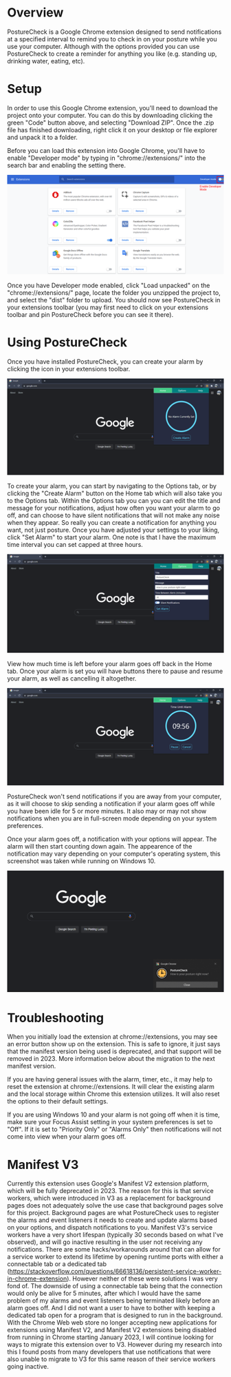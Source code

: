 # Overview

PostureCheck is a Google Chrome extension designed to send notifications at a specified interval to remind you to check in on your posture while you use your computer. Although with the options provided you can use PostureCheck to create a reminder for anything you like (e.g. standing up, drinking water, eating, etc).

# Setup

In order to use this Google Chrome extension, you'll need to download the project onto your computer. You can do this by downloading clicking the green "Code" button above, and selecting "Download ZIP". Once the .zip file has finished downloading, right click it on your desktop or file explorer and unpack it to a folder.

Before you can load this extension into Google Chrome, you'll have to enable "Developer mode" by typing in "chrome://extensions/" into the search bar and enabling the setting there.

![Enable Developer Mode](images/chrome_extension_devmode_diagram.png)

Once you have Developer mode enabled, click "Load unpacked" on the "chrome://extensions/" page, locate the folder you unzipped the project to, and select the "dist" folder to upload. You should now see PostureCheck in your extensions toolbar (you may first need to click on your extensions toolbar and pin PostureCheck before you can see it there).

# Using PostureCheck

Once you have installed PostureCheck, you can create your alarm by clicking the icon in your extensions toolbar.

![Home Page](images/homePage.png)

To create your alarm, you can start by navigating to the Options tab, or by clicking the "Create Alarm" button on the Home tab which will also take you to the Options tab. Within the Options tab
you can you can edit the title and message for your notifications, adjust how often you want your alarm to go off, and can choose to have silent notifications that will not make any noise when they appear. So really you can create a notification for anything you want, not just posture.
Once you have adjusted your settings to your liking, click "Set Alarm" to start your alarm. One note is that I have the maximum time interval you can set capped at three hours.

![Options Page](images/optionsPage.png)

View how much time is left before your alarm goes off back in the Home tab. Once your alarm is set you will have buttons there to pause and resume your alarm, as well as cancelling it altogether.

![Options Page](images/activeAlarm.png)

PostureCheck won't send notifications if you are away from your computer, as it will choose to skip sending a notification if your alarm goes off while you have been idle for 5 or more minutes. It also may or may not show notifications when you are in full-screen mode depending on your system preferences.

Once your alarm goes off, a notification with your options will appear. The alarm will then start counting down again. The appearence of the notification may vary depending on your computer's operating system, this screenshot was taken while running on Windows 10.

![Notification](images/notificationImg.png)

# Troubleshooting

When you initially load the extension at chrome://extensions, you may see an error button show up on the extension. This is safe to ignore, it just says that the manifest version being used is deprecated, and that support will be removed in 2023. More information below about the migration to the next manifest version.

If you are having general issues with the alarm, timer, etc., it may help to reset the extension at chrome://extensions. It will clear the existing alarm and the local storage within Chrome this extension utilizes. It will also reset the options to their default settings.

If you are using Windows 10 and your alarm is not going off when it is time, make sure your Focus Assist setting in your system preferences is set to "Off". If it is set to "Priority Only" or "Alarms Only" then notifications will not come into view when your alarm goes off.

# Manifest V3

Currently this extension uses Google's Manifest V2 extension platform, which will be fully deprecated in 2023. The reason for this is that service workers, which were introduced in V3 as a replacement for background pages does not adequately solve the use case that background pages solve for this project. Background pages are what PostureCheck uses to register the alarms and event listeners it needs to create and update alarms based on your options, and dispatch notifications to you. Manifest V3's service workers have a very short lifespan (typically 30 seconds based on what I've observed), and will go inactive resulting in the user not receiving any notifications. There are some hacks/workarounds around that can allow for a service worker to extend its lifetime by opening runtime ports with either a connectable tab or a dedicated tab (https://stackoverflow.com/questions/66618136/persistent-service-worker-in-chrome-extension). However neither of these were solutions I was very fond of. The downside of using a connectable tab being that the connection would only be alive for 5 minutes, after which I would have the same problem of my alarms and event listeners being terminated likely before an alarm goes off. And I did not want a user to have to bother with keeping a dedicated tab open for a program that is designed to run in the background.
With the Chrome Web web store no longer accepting new applications for extensions using Manifest V2, and Manifest V2 extensions being disabled from running in Chrome starting January 2023, I will continue looking for ways to migrate this extension over to V3. However during my research into this I found posts from many developers that use notifications that were also unable to migrate to V3 for this same reason of their service workers going inactive.
